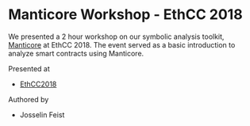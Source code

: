 # Manticore Workshop - EthCC 2018

We presented a 2 hour workshop on our symbolic analysis toolkit, [Manticore](https://github.com/trailofbits/manticore) at EthCC 2018. The event served as a basic introduction to analyze smart contracts using Manticore. 

Presented at
 * [EthCC2018](https://ethcc.io/)

Authored by
 * Josselin Feist
